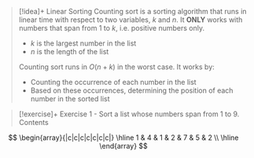 
> [!idea]+ Linear Sorting
> Counting sort is a sorting algorithm that runs in linear time with respect to two variables, $k$ and $n$. It **ONLY** works with numbers that span from 1 to $k$, i.e. positive numbers only.
> - $k$ is the largest number in the list
> - $n$ is the length of the list
>   
> Counting sort runs in $O(n+k)$ in the worst case. It works by:
> - Counting the occurrence of each number in the list
> - Based on these occurrences, determining the position of each number in the sorted list


> [!exercise]+ Exercise 1 - Sort a list whose numbers span from 1 to 9.
> Contents

$$
\begin{array}{|c|c|c|c|c|c|c|}
\hline
1 & 4 & 1 & 2 & 7 & 5 & 2 \\
\hline
\end{array}
$$
